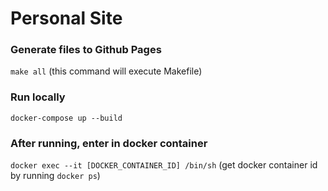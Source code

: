 Personal Site
==============


### Generate files to Github Pages

`make all` (this command will execute Makefile)

### Run locally

`docker-compose up --build`

### After running, enter in docker container

`docker exec --it [DOCKER_CONTAINER_ID] /bin/sh` (get docker container id by running `docker ps`)
